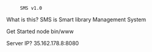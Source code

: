          SMS v1.0
         
What is this?
  SMS is Smart library Management System

Get Started
  node bin/www

Server IP?
  35.162.178.8:8080
